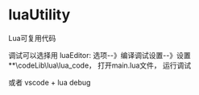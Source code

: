 # luaUtility
Lua可复用代码

调试可以选择用 luaEditor:
    选项--》编译调试设置--》设置 **\codeLib\lua\lua_code，
    打开main.lua文件， 运行调试

或者 vscode + lua debug